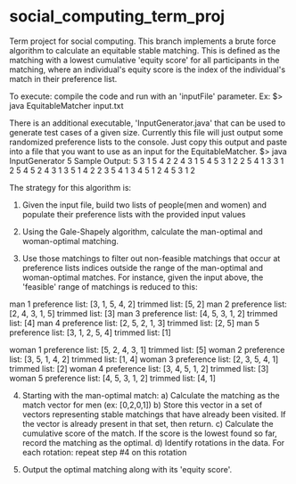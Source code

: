 # social_computing_term_proj
Term project for social computing. This branch implements a brute force algorithm to calculate an equitable stable matching. This is defined as the matching with a lowest cumulative 'equity score' for all participants in the matching, where an individual's equity score is the index of the individual's match in their preference list.

To execute: compile the code and run with an 'inputFile' parameter. Ex:
$> java EquitableMatcher input.txt

There is an additional executable, 'InputGenerator.java' that can be used to generate test cases of a given size. Currently this file will just output some randomized preference lists to the console. Just copy this output and paste into a file that you want to use as an input for the EquitableMatcher.
$> java InputGenerator 5
	Sample Output:
5
3 1 5 4 2
2 4 3 1 5
4 5 3 1 2
2 5 4 1 3
3 1 2 5 4
5 2 4 3 1
3 5 1 4 2
2 3 5 4 1
3 4 5 1 2
4 5 3 1 2

The strategy for this algorithm is:
1) Given the input file, build two lists of people(men and women) and populate their preference lists with the provided input values

2) Using the Gale-Shapely algorithm, calculate the man-optimal and woman-optimal matching.

3) Use those matchings to filter out non-feasible matchings that occur at preference lists indices outside the range of the man-optimal and woman-optimal matches. For instance, given the input above, the 'feasible' range of matchings is reduced to this:

man 1 preference list: [3, 1, 5, 4, 2] trimmed list: [5, 2]
man 2 preference list: [2, 4, 3, 1, 5] trimmed list: [3]
man 3 preference list: [4, 5, 3, 1, 2] trimmed list: [4]
man 4 preference list: [2, 5, 2, 1, 3] trimmed list: [2, 5]
man 5 preference list: [3, 1, 2, 5, 4] trimmed list: [1]

woman 1 preference list: [5, 2, 4, 3, 1] trimmed list: [5]
woman 2 preference list: [3, 5, 1, 4, 2] trimmed list: [1, 4]
woman 3 preference list: [2, 3, 5, 4, 1] trimmed list: [2]
woman 4 preference list: [3, 4, 5, 1, 2] trimmed list: [3]
woman 5 preference list: [4, 5, 3, 1, 2] trimmed list: [4, 1]

4) Starting with the man-optimal match:
	a) Calculate the matching as the match vector for men (ex: [0,2,0,1])
	b) Store this vector in a set of vectors representing stable matchings that have already been visited. If the vector is already present in that set, then return.
	c) Calculate the cumulative score of the match. If the score is the lowest found so far, record the matching as the optimal.
	d) Identify rotations in the data. For each rotation: repeat step #4 on this rotation

5) Output the optimal matching along with its 'equity score'.


